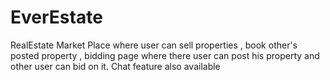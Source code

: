 # EverEstate
 RealEstate Market Place where user can sell properties , book other's posted property , bidding page where there user can post his property and other user can bid on it. Chat feature also available
